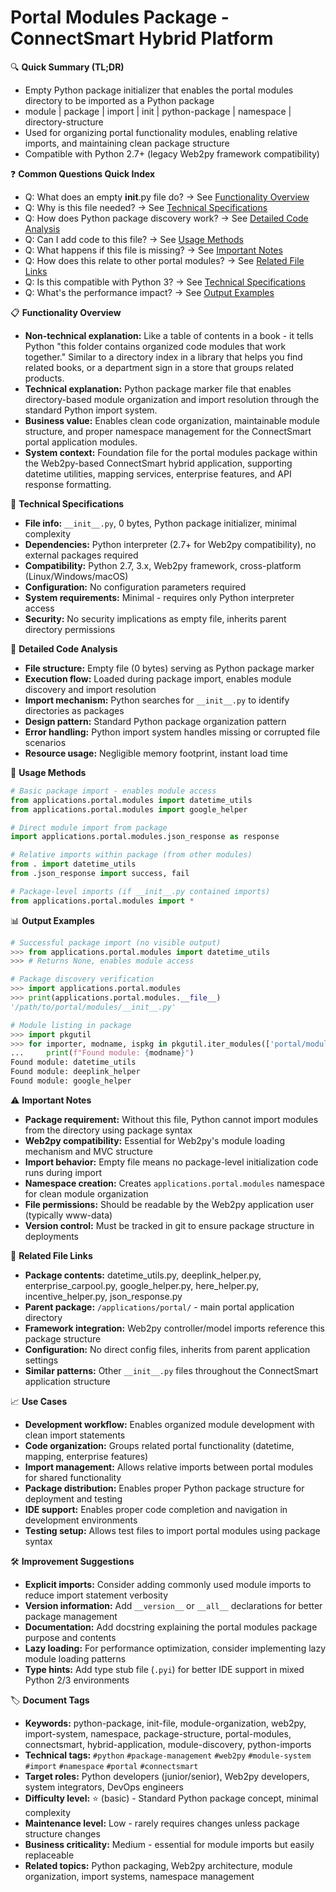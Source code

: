 # Portal Modules Package - ConnectSmart Hybrid Platform

🔍 **Quick Summary (TL;DR)**
- Empty Python package initializer that enables the portal modules directory to be imported as a Python package
- module | package | import | init | python-package | namespace | directory-structure
- Used for organizing portal functionality modules, enabling relative imports, and maintaining clean package structure
- Compatible with Python 2.7+ (legacy Web2py framework compatibility)

❓ **Common Questions Quick Index**
- Q: What does an empty __init__.py file do? → See [Functionality Overview](#functionality-overview)
- Q: Why is this file needed? → See [Technical Specifications](#technical-specifications)
- Q: How does Python package discovery work? → See [Detailed Code Analysis](#detailed-code-analysis)
- Q: Can I add code to this file? → See [Usage Methods](#usage-methods)
- Q: What happens if this file is missing? → See [Important Notes](#important-notes)
- Q: How does this relate to other portal modules? → See [Related File Links](#related-file-links)
- Q: Is this compatible with Python 3? → See [Technical Specifications](#technical-specifications)
- Q: What's the performance impact? → See [Output Examples](#output-examples)

📋 **Functionality Overview**
- **Non-technical explanation:** Like a table of contents in a book - it tells Python "this folder contains organized code modules that work together." Similar to a directory index in a library that helps you find related books, or a department sign in a store that groups related products.
- **Technical explanation:** Python package marker file that enables directory-based module organization and import resolution through the standard Python import system.
- **Business value:** Enables clean code organization, maintainable module structure, and proper namespace management for the ConnectSmart portal application modules.
- **System context:** Foundation file for the portal modules package within the Web2py-based ConnectSmart hybrid application, supporting datetime utilities, mapping services, enterprise features, and API response formatting.

🔧 **Technical Specifications**
- **File info:** `__init__.py`, 0 bytes, Python package initializer, minimal complexity
- **Dependencies:** Python interpreter (2.7+ for Web2py compatibility), no external packages required
- **Compatibility:** Python 2.7, 3.x, Web2py framework, cross-platform (Linux/Windows/macOS)
- **Configuration:** No configuration parameters required
- **System requirements:** Minimal - requires only Python interpreter access
- **Security:** No security implications as empty file, inherits parent directory permissions

📝 **Detailed Code Analysis**
- **File structure:** Empty file (0 bytes) serving as Python package marker
- **Execution flow:** Loaded during package import, enables module discovery and import resolution
- **Import mechanism:** Python searches for `__init__.py` to identify directories as packages
- **Design pattern:** Standard Python package organization pattern
- **Error handling:** Python import system handles missing or corrupted file scenarios
- **Resource usage:** Negligible memory footprint, instant load time

🚀 **Usage Methods**
```python
# Basic package import - enables module access
from applications.portal.modules import datetime_utils
from applications.portal.modules import google_helper

# Direct module import from package
import applications.portal.modules.json_response as response

# Relative imports within package (from other modules)
from . import datetime_utils
from .json_response import success, fail

# Package-level imports (if __init__.py contained imports)
from applications.portal.modules import *
```

📊 **Output Examples**
```python
# Successful package import (no visible output)
>>> from applications.portal.modules import datetime_utils
>>> # Returns None, enables module access

# Package discovery verification
>>> import applications.portal.modules
>>> print(applications.portal.modules.__file__)
'/path/to/portal/modules/__init__.py'

# Module listing in package
>>> import pkgutil
>>> for importer, modname, ispkg in pkgutil.iter_modules(['portal/modules']):
...     print(f"Found module: {modname}")
Found module: datetime_utils
Found module: deeplink_helper
Found module: google_helper
```

⚠️ **Important Notes**
- **Package requirement:** Without this file, Python cannot import modules from the directory using package syntax
- **Web2py compatibility:** Essential for Web2py's module loading mechanism and MVC structure
- **Import behavior:** Empty file means no package-level initialization code runs during import
- **Namespace creation:** Creates `applications.portal.modules` namespace for clean module organization
- **File permissions:** Should be readable by the Web2py application user (typically www-data)
- **Version control:** Must be tracked in git to ensure package structure in deployments

🔗 **Related File Links**
- **Package contents:** datetime_utils.py, deeplink_helper.py, enterprise_carpool.py, google_helper.py, here_helper.py, incentive_helper.py, json_response.py
- **Parent package:** `/applications/portal/` - main portal application directory
- **Framework integration:** Web2py controller/model imports reference this package structure
- **Configuration:** No direct config files, inherits from parent application settings
- **Similar patterns:** Other `__init__.py` files throughout the ConnectSmart application structure

📈 **Use Cases**
- **Development workflow:** Enables organized module development with clean import statements
- **Code organization:** Groups related portal functionality (datetime, mapping, enterprise features)
- **Import management:** Allows relative imports between portal modules for shared functionality
- **Package distribution:** Enables proper Python package structure for deployment and testing
- **IDE support:** Enables proper code completion and navigation in development environments
- **Testing setup:** Allows test files to import portal modules using package syntax

🛠️ **Improvement Suggestions**
- **Explicit imports:** Consider adding commonly used module imports to reduce import statement verbosity
- **Version information:** Add `__version__` or `__all__` declarations for better package management  
- **Documentation:** Add docstring explaining the portal modules package purpose and contents
- **Lazy loading:** For performance optimization, consider implementing lazy module loading patterns
- **Type hints:** Add type stub file (`.pyi`) for better IDE support in mixed Python 2/3 environments

🏷️ **Document Tags**
- **Keywords:** python-package, init-file, module-organization, web2py, import-system, namespace, package-structure, portal-modules, connectsmart, hybrid-application, module-discovery, python-imports
- **Technical tags:** `#python` `#package-management` `#web2py` `#module-system` `#import` `#namespace` `#portal` `#connectsmart`
- **Target roles:** Python developers (junior/senior), Web2py developers, system integrators, DevOps engineers
- **Difficulty level:** ⭐ (basic) - Standard Python package concept, minimal complexity
- **Maintenance level:** Low - rarely requires changes unless package structure changes
- **Business criticality:** Medium - essential for module imports but easily replaceable
- **Related topics:** Python packaging, Web2py architecture, module organization, import systems, namespace management